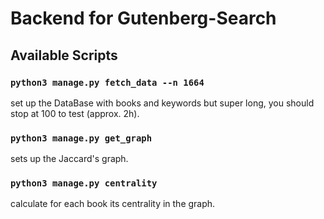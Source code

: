 # Backend for Gutenberg-Search

## Available Scripts

### `python3 manage.py fetch_data --n 1664` 

set up the DataBase with books and keywords but super long, you should stop at 100 to test (approx. 2h).


### `python3 manage.py get_graph`

sets up the Jaccard's graph.

### `python3 manage.py centrality`

calculate for each book its centrality in the graph.
